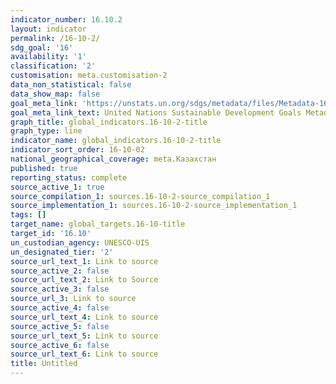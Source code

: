 ```yaml
---
indicator_number: 16.10.2
layout: indicator
permalink: /16-10-2/
sdg_goal: '16'
availability: '1'
classification: '2'
customisation: meta.customisation-2
data_non_statistical: false
data_show_map: false
goal_meta_link: 'https://unstats.un.org/sdgs/metadata/files/Metadata-16-10-02.pdf'
goal_meta_link_text: United Nations Sustainable Development Goals Metadata (pdf 1361kB)
graph_title: global_indicators.16-10-2-title
graph_type: line
indicator_name: global_indicators.16-10-2-title
indicator_sort_order: 16-10-02
national_geographical_coverage: meta.Казахстан
published: true
reporting_status: complete
source_active_1: true
source_compilation_1: sources.16-10-2-source_compilation_1
source_implementation_1: sources.16-10-2-source_implementation_1
tags: []
target_name: global_targets.16-10-title
target_id: '16.10'
un_custodian_agency: UNESCO-UIS
un_designated_tier: '2'
source_url_text_1: Link to source
source_active_2: false
source_url_text_2: Link to Source
source_active_3: false
source_url_3: Link to source
source_active_4: false
source_url_text_4: Link to source
source_active_5: false
source_url_text_5: Link to source
source_active_6: false
source_url_text_6: Link to source
title: Untitled
---
```

